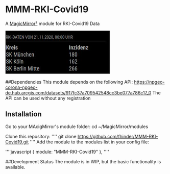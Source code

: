 # MMM-RKI-Covid19
A [MagicMirror²](https://magicmirro.builders) module for RKI-Covid19 Data

![Example](screenshot.jpg)

##Dependencies
This module depends on the following API:
https://npgeo-corona-npgeo-de.hub.arcgis.com/datasets/917fc37a709542548cc3be077a786c17_0
The API can be used without any registration

## Installation

Go to your MAcigMirror's module folder:
cd ~/MagicMirror/modules

Clone this repository:
''''
git clone https://github.com/fhinder/MMM-RKI-Covid19.git
''''
Add the module to the modules list in  your config file:

''''javascript
{
	module: "MMM-RKI-Covid19"
},
''''

##Development Status
The module is in WIP, but the basic functionality is available.
